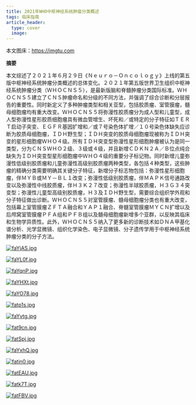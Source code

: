 ```yaml
---
title: 2021年WHO中枢神经系统肿瘤分类概述
tags: 临床指南
article_header:
  type: cover
  image:
---
```


本文图床：https://imgtu.com

**摘要**

本文综述了２０２１年６月２９日《Ｎｅｕｒｏ－Ｏｎｃｏｌｏｇｙ》上线的第五版中枢神经系统肿瘤分类概述的总体变化。２０２１年第五版世界卫生组织中枢神经系统肿瘤分类（ＷＨＯＣＮＳ５），是最新版脑和脊髓肿瘤分类国际标准。ＷＨＯＣＮＳ５建立了ＣＮＳ肿瘤命名和分级的不同方法，并强调了综合诊断和分层报告的重要性。同时新定义了多种肿瘤类型和相关亚型，包括胶质瘤、室管膜瘤，髓母细胞瘤均有重大改变。ＷＨＯＣＮＳ５将弥漫性胶质瘤分为成人型和儿童型，成人型弥漫性星形胶质细胞瘤具有微血管增生、坏死和／或特定的分子特征如ＴＥＲＴ启动子突变、ＥＧＦＲ基因扩增和／或７号染色体扩增／１０号染色体缺失应诊断为胶质母细胞瘤，ＩＤＨ野生型；ＩＤＨ突变的胶质母细胞瘤现被称为ＩＤＨ突变的星形细胞瘤ＷＨＯ４级。所有ＩＤＨ突变型弥漫性星形细胞肿瘤被认为是同一类型，分为ＣＮＳＷＨＯ２级、３级或４级，并且新增ＣＤＫＮ２Ａ／Ｂ位点纯合缺失为ＩＤＨ突变型星形细胞瘤中ＷＨＯ４级的重要分子标记物。同时新增儿童弥漫性低级别胶质瘤和儿童弥漫性高级别胶质瘤两种类型，各包括４种类型，这些肿瘤的精确分类需要明确其关键分子特征，新增分子标志物包括：弥漫性星形细胞瘤，伴ＭＹＢ或ＭＹ－ＢＬ１改变；弥漫性低级别胶质瘤，伴ＭＡＰＫ信号通路改变以及弥漫性中线胶质瘤，伴Ｈ３Ｋ２７改变；弥漫性半球胶质瘤，Ｈ３Ｇ３４突变型；弥漫性儿童型高级别胶质瘤，Ｈ３及ＩＤＨ野生型，需要综合组织学外观和分子特征做出诊断。ＷＨＯＣＮＳ５对室管膜瘤、髓母细胞瘤分类也有重大改变，包括幕上室管膜瘤ＺＦＴＡ融合和ＹＡＰ１融合、脊髓室管膜瘤ＭＹＣＮ扩增以及后颅窝室管膜瘤ＰＦＡ组和ＰＦＢ组以及髓母细胞瘤新增多个亚群，以反映其临床和生物学异质性。此外，ＷＨＯＣＮＳ５纳入了更多新的诊断技术如ＤＮＡ甲基化谱分析、光学显微镜、组织化学染色、电子显微镜、分子遗传学用于中枢神经系统肿瘤分类的分子方法。

[![faYjAS.jpg](https://z3.ax1x.com/2021/08/11/faYjAS.jpg)](https://imgtu.com/i/faYjAS)

[![faYL0f.jpg](https://z3.ax1x.com/2021/08/11/faYL0f.jpg)](https://imgtu.com/i/faYL0f)

[![faYqnP.jpg](https://z3.ax1x.com/2021/08/11/faYqnP.jpg)](https://imgtu.com/i/faYqnP)

[![faYHXt.jpg](https://z3.ax1x.com/2021/08/11/faYHXt.jpg)](https://imgtu.com/i/faYHXt)

[![faYO78.jpg](https://z3.ax1x.com/2021/08/11/faYO78.jpg)](https://imgtu.com/i/faYO78)

[![fatp1s.jpg](https://z3.ax1x.com/2021/08/11/fatp1s.jpg)](https://imgtu.com/i/fatp1s)

[![faYvtg.jpg](https://z3.ax1x.com/2021/08/11/faYvtg.jpg)](https://imgtu.com/i/faYvtg)

[![fat9cn.jpg](https://z3.ax1x.com/2021/08/11/fat9cn.jpg)](https://imgtu.com/i/fat9cn)

[![fatSpj.jpg](https://z3.ax1x.com/2021/08/11/fatSpj.jpg)](https://imgtu.com/i/fatSpj)

[![faYxhQ.jpg](https://z3.ax1x.com/2021/08/11/faYxhQ.jpg)](https://imgtu.com/i/faYxhQ)

[![fatin0.jpg](https://z3.ax1x.com/2021/08/11/fatin0.jpg)](https://imgtu.com/i/fatin0)

[![fatEAU.jpg](https://z3.ax1x.com/2021/08/11/fatEAU.jpg)](https://imgtu.com/i/fatEAU)

[![fatk7T.jpg](https://z3.ax1x.com/2021/08/11/fatk7T.jpg)](https://imgtu.com/i/fatk7T)

[![fatFBV.jpg](https://z3.ax1x.com/2021/08/11/fatFBV.jpg)](https://imgtu.com/i/fatFBV)

